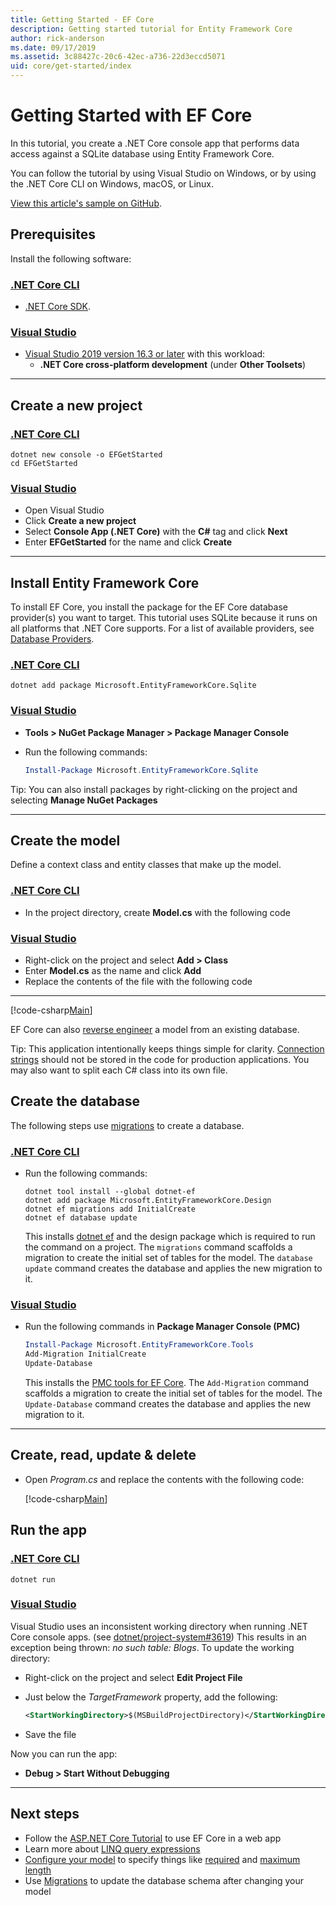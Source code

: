 ```yaml
---
title: Getting Started - EF Core
description: Getting started tutorial for Entity Framework Core
author: rick-anderson
ms.date: 09/17/2019
ms.assetid: 3c88427c-20c6-42ec-a736-22d3eccd5071
uid: core/get-started/index
---
```


# Getting Started with EF Core

In this tutorial, you create a .NET Core console app that performs data access against a SQLite database using Entity Framework Core.

You can follow the tutorial by using Visual Studio on Windows, or by using the .NET Core CLI on Windows, macOS, or Linux.

[View this article's sample on GitHub](https://github.com/dotnet/EntityFramework.Docs/tree/master/samples/core/GetStarted).

## Prerequisites

Install the following software:

### [.NET Core CLI](#tab/netcore-cli)

* [.NET Core SDK](https://www.microsoft.com/net/download/core).

### [Visual Studio](#tab/visual-studio)

* [Visual Studio 2019 version 16.3 or later](https://www.visualstudio.com/downloads/) with this  workload:
  * **.NET Core cross-platform development** (under **Other Toolsets**)

---

## Create a new project

### [.NET Core CLI](#tab/netcore-cli)

```dotnetcli
dotnet new console -o EFGetStarted
cd EFGetStarted
```

### [Visual Studio](#tab/visual-studio)

* Open Visual Studio
* Click **Create a new project**
* Select **Console App (.NET Core)** with the **C#** tag and click **Next**
* Enter **EFGetStarted** for the name and click **Create**

---

## Install Entity Framework Core

To install EF Core, you install the package for the EF Core database provider(s) you want to target. This tutorial uses SQLite because it runs on all platforms that .NET Core supports. For a list of available providers, see [Database Providers](xref:core/providers/index).

### [.NET Core CLI](#tab/netcore-cli)

```dotnetcli
dotnet add package Microsoft.EntityFrameworkCore.Sqlite
```

### [Visual Studio](#tab/visual-studio)

* **Tools > NuGet Package Manager > Package Manager Console**
* Run the following commands:

  ``` PowerShell
  Install-Package Microsoft.EntityFrameworkCore.Sqlite
  ```

Tip: You can also install packages by right-clicking on the project and selecting **Manage NuGet Packages**

---

## Create the model

Define a context class and entity classes that make up the model.

### [.NET Core CLI](#tab/netcore-cli)

* In the project directory, create **Model.cs** with the following code

### [Visual Studio](#tab/visual-studio)

* Right-click on the project and select **Add > Class**
* Enter **Model.cs** as the name and click **Add**
* Replace the contents of the file with the following code

---

[!code-csharp[Main](../../../samples/core/GetStarted/Model.cs)]

EF Core can also [reverse engineer](xref:core/managing-schemas/scaffolding) a model from an existing database.

Tip: This application intentionally keeps things simple for clarity. [Connection strings](xref:core/miscellaneous/connection-strings) should not be stored in the code for production applications. You may also want to split each C# class into its own file.

## Create the database

The following steps use [migrations](xref:core/managing-schemas/migrations/index) to create a database.

### [.NET Core CLI](#tab/netcore-cli)

* Run the following commands:

  ```dotnetcli
  dotnet tool install --global dotnet-ef
  dotnet add package Microsoft.EntityFrameworkCore.Design
  dotnet ef migrations add InitialCreate
  dotnet ef database update
  ```

  This installs [dotnet ef](xref:core/miscellaneous/cli/dotnet) and the design package which is required to run the command on a project. The `migrations` command scaffolds a migration to create the initial set of tables for the model. The `database update` command creates the database and applies the new migration to it.

### [Visual Studio](#tab/visual-studio)

* Run the following commands in **Package Manager Console (PMC)**

  ``` PowerShell
  Install-Package Microsoft.EntityFrameworkCore.Tools
  Add-Migration InitialCreate
  Update-Database
  ```

  This installs the [PMC tools for EF Core](xref:core/miscellaneous/cli/powershell). The `Add-Migration` command scaffolds a migration to create the initial set of tables for the model. The `Update-Database` command creates the database and applies the new migration to it.

---

## Create, read, update & delete

* Open *Program.cs* and replace the contents with the following code:

  [!code-csharp[Main](../../../samples/core/GetStarted/Program.cs)]

## Run the app

### [.NET Core CLI](#tab/netcore-cli)

```dotnetcli
dotnet run
```

### [Visual Studio](#tab/visual-studio)

Visual Studio uses an inconsistent working directory when running .NET Core console apps. (see [dotnet/project-system#3619](https://github.com/dotnet/project-system/issues/3619)) This results in an exception being thrown: *no such table: Blogs*. To update the working directory:

* Right-click on the project and select **Edit Project File**
* Just below the *TargetFramework* property, add the following:

  ``` XML
  <StartWorkingDirectory>$(MSBuildProjectDirectory)</StartWorkingDirectory>
  ```

* Save the file

Now you can run the app:

* **Debug > Start Without Debugging**

---

## Next steps

* Follow the [ASP.NET Core Tutorial](/aspnet/core/data/ef-rp/intro) to use EF Core in a web app
* Learn more about [LINQ query expressions](/dotnet/csharp/programming-guide/concepts/linq/basic-linq-query-operations)
* [Configure your model](xref:core/modeling/index) to specify things like [required](xref:core/modeling/entity-properties#required-and-optional-properties) and [maximum length](xref:core/modeling/entity-properties#maximum-length)
* Use [Migrations](xref:core/managing-schemas/migrations/index) to update the database schema after changing your model
